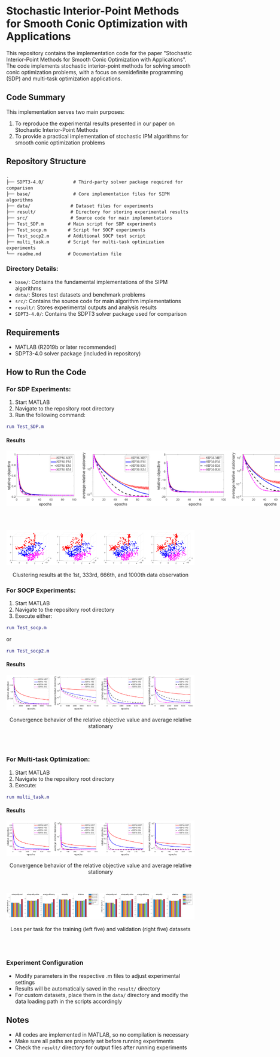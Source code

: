 # Stochastic Interior-Point Methods for Smooth Conic Optimization with Applications

This repository contains the implementation code for the paper "Stochastic Interior-Point Methods for Smooth Conic Optimization with Applications". The code implements stochastic interior-point methods for solving smooth conic optimization problems, with a focus on semidefinite programming (SDP) and multi-task optimization applications.

## Code Summary

This implementation serves two main purposes:
1. To reproduce the experimental results presented in our paper on Stochastic Interior-Point Methods
2. To provide a practical implementation of stochastic IPM algorithms for smooth conic optimization problems

## Repository Structure

```
.
├── SDPT3-4.0/           # Third-party solver package required for comparison
├── base/                # Core implementation files for SIPM algorithms
├── data/               # Dataset files for experiments
├── result/             # Directory for storing experimental results
├── src/                # Source code for main implementations
├── Test_SDP.m         # Main script for SDP experiments
├── Test_socp.m        # Script for SOCP experiments
├── Test_socp2.m       # Additional SOCP test script
├── multi_task.m       # Script for multi-task optimization experiments
└── readme.md          # Documentation file
```

### Directory Details:
- `base/`: Contains the fundamental implementations of the SIPM algorithms
- `data/`: Stores test datasets and benchmark problems
- `src/`: Contains the source code for main algorithm implementations
- `result/`: Stores experimental outputs and analysis results
- `SDPT3-4.0/`: Contains the SDPT3 solver package used for comparison

## Requirements

- MATLAB (R2019b or later recommended)
- SDPT3-4.0 solver package (included in repository)

## How to Run the Code

### For SDP Experiments:
1. Start MATLAB
2. Navigate to the repository root directory
3. Run the following command:
```matlab
run Test_SDP.m
```

#### Results
<div style="display: flex; justify-content: space-around;">
  <img src="./result/SDP222_ferror500covtype50.png" alt="图片1" width="200" />
  <img src="./result/SDP222_error500covtype50.png" alt="图片2" width="200" />
  <img src="./result/SDP222_ferror500spambase50.png" alt="图片3" width="200" />
  <img src="./result/SDP222_error500spambase50.png" alt="图片4" width="200" />
</div>


<br><br>

<div style="display: flex; justify-content: space-around;">
<div style="text-align: center;">
  <img src="./result/SDP222_cluster1500covtype50.png" alt="图片1" width="150" />
  </div>
  <div style="text-align: center;">
  <img src="./result/SDP222_cluster333500covtype50.png" alt="图片2" width="150" />
  </div>
  <div style="text-align: center;">
  <img src="./result/SDP222_cluster666500covtype50.png" alt="图片3" width="150" />
  </div>
  <div style="text-align: center;">
    <img src="./result/SDP222_cluster1000500covtype50.png" alt="图片4" width="150" />
    </div>
</div>
<p style="text-align: center;"> Clustering results at the
1st, 333rd, 666th, and 1000th data observation</p>

### For SOCP Experiments:
1. Start MATLAB
2. Navigate to the repository root directory
3. Execute either:
```matlab
run Test_socp.m
```
or
```matlab
run Test_socp2.m
```

#### Results
<div style="display: flex; justify-content: space-around;">
<div style="text-align: center;">
  <img src="./result/SOCP_ferror10000covtype500.png" alt="图片1" width="200" />
  </div>
  <div style="text-align: center;">
  <img src="./result/SOCP_error10000covtype500.png" alt="图片2" width="200" />
  </div>
  <div style="text-align: center;">
  <img src="./result/SOCP_ferror4000winequality-white200.png" alt="图片3" width="200" />
  </div>
  <div style="text-align: center;">
  <img src="./result/SOCP_error4000winequality-white200.png" alt="图片4" width="200" />
  </div>
</div>
<p style="text-align: center;">Convergence behavior of the relative objective value and average relative stationary</p>
<br><br>

### For Multi-task Optimization:
1. Start MATLAB
2. Navigate to the repository root directory
3. Execute:
```matlab
run multi_task.m
```

#### Results
<div style="display: flex; justify-content: space-around;">
<div style="text-align: center;">
  <img src="./result/SDP_multitask_ferror1500500.png" alt="图片1" width="200" />
</div>
  <div style="text-align: center;">
  <img src="./result/SDP_multitask_error1500500.png" alt="图片2" width="200" />
</div>
  <div style="text-align: center;">
  <img src="./result/SDP_multitask_ferror2500500.png" alt="图片3" width="200" />
</div>
  <div style="text-align: center;">
  <img src="./result/SDP_multitask_error2500500.png" alt="图片4" width="200" />
  </div>
</div>
<p style="text-align: center;">Convergence behavior of the relative objective value and average relative stationary</p>
<br><br>

<div style="display: flex; justify-content: space-around;">
<div style="text-align: center;">
  <img src="./result/multitask_train.png" alt="图片1" width="400" />
  </div>
  <div style="text-align: center;">
  <img src="./result/multitask_train.png" alt="图片2" width="400" />
  </div>
</div>

<p style="text-align: center;"> Loss per task for the training (left five) and validation (right five) datasets</p>
<br><br>

### Experiment Configuration
- Modify parameters in the respective .m files to adjust experimental settings
- Results will be automatically saved in the `result/` directory
- For custom datasets, place them in the `data/` directory and modify the data loading path in the scripts accordingly

## Notes
- All codes are implemented in MATLAB, so no compilation is necessary
- Make sure all paths are properly set before running experiments
- Check the `result/` directory for output files after running experiments


